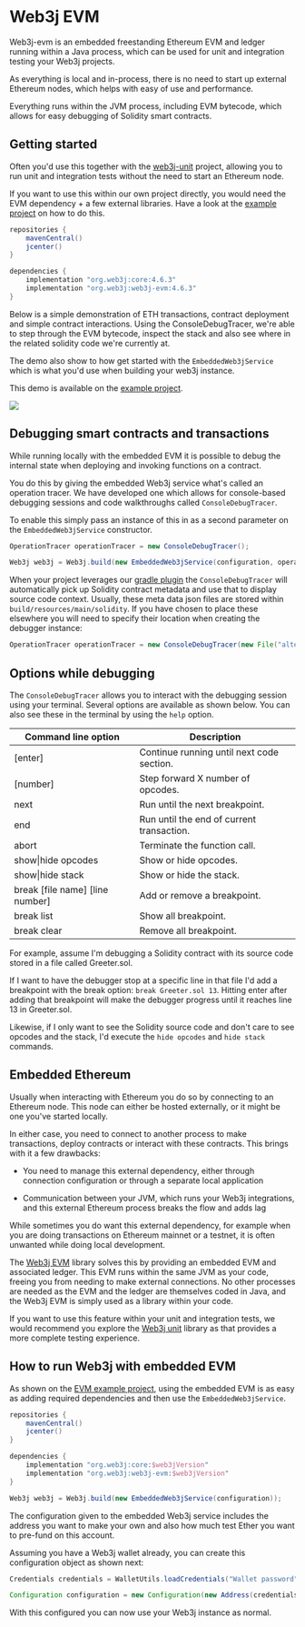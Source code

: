 Web3j EVM
==========================================

Web3j-evm is an embedded freestanding Ethereum EVM and ledger running
within a Java process, which can be used for unit and integration
testing your Web3j projects.

As everything is local and in-process, there is no need to start up
external Ethereum nodes, which helps with easy of use and performance.

Everything runs within the JVM process, including EVM bytecode, which
allows for easy debugging of Solidity smart contracts.

## Getting started

Often you'd use this together with the [web3j-unit](https://github.com/web3j/web3j-unit)
project, allowing you to run unit and integration tests without the need
to start an Ethereum node.

If you want to use this within our own project directly, you would need
the EVM dependency + a few external libraries. Have a look at
the [example project](https://github.com/web3j/web3j-evmexample) on how
to do this.

```groovy
repositories {
    mavenCentral()
    jcenter()
}

dependencies {
    implementation "org.web3j:core:4.6.3"
    implementation "org.web3j:web3j-evm:4.6.3"
}
```

Below is a simple demonstration of ETH transactions, contract deployment
and simple contract interactions. Using the ConsoleDebugTracer, we're
able to step through the EVM bytecode, inspect the stack and also see
where in the related solidity code we're currently at.

The demo also show to how get started with the `EmbeddedWeb3jService`
which is what you'd use when building your web3j instance.

This demo is available on the [example project](https://github.com/web3j/web3j-evmexample).

![](https://raw.githubusercontent.com/web3j/evm/master/resources/web3j-evm-demo.gif)

## Debugging smart contracts and transactions


While running locally with the embedded EVM it is possible to debug the internal state when deploying and invoking functions on a contract.

You do this by giving the embedded Web3j service what's called an operation tracer. We have developed one which allows for console-based debugging sessions and code walkthroughs called ```ConsoleDebugTracer```.

To enable this simply pass an instance of this in as a second parameter on the ```EmbeddedWeb3jService``` constructor.

```java
OperationTracer operationTracer = new ConsoleDebugTracer();

Web3j web3j = Web3j.build(new EmbeddedWeb3jService(configuration, operationTracer));
```

When your project leverages our [gradle plugin](https://github.com/web3j/web3j-gradle-plugin) the ```ConsoleDebugTracer``` will automatically pick up Solidity contract metadata and use that to display source code context. Usually, these meta data json files are stored within ```build/resources/main/solidity```. If you have chosen to place these elsewhere you will need to specify their location when creating the debugger instance:

```java
OperationTracer operationTracer = new ConsoleDebugTracer(new File("alternative/metadata/file/location"));
```
## Options while debugging

The ```ConsoleDebugTracer``` allows you to interact with the debugging session using your terminal. Several options are available as shown below. You can also see these in the terminal by using the ```help``` option.

| Command line option             | Description                                             |
|---------------------------------|---------------------------------------------------------|
| [enter]                         | Continue running until next code section.               |
| [number]                        | Step forward X number of opcodes.                       |
| next                            | Run until the next breakpoint.                          |
| end                             | Run until the end of current transaction.               |
| abort                           | Terminate the function call.                            |
| show\|hide opcodes              | Show or hide opcodes.                                   |
| show\|hide stack                | Show or hide the stack.                                 |
| break [file name] [line number] | Add or remove a breakpoint.                             |
| break list                      | Show all breakpoint.                                    |
| break clear                     | Remove all breakpoint.                                  |

For example, assume I'm debugging a Solidity contract with its source code stored in a file called Greeter.sol.

If I want to have the debugger stop at a specific line in that file I'd add a breakpoint with the break option: ```break Greeter.sol 13```. Hitting enter after adding that breakpoint will make the debugger progress until it reaches line 13 in Greeter.sol.

Likewise, if I only want to see the Solidity source code and don't care to see opcodes and the stack, I'd execute the ```hide opcodes``` and ```hide stack``` commands.


## Embedded Ethereum


Usually when interacting with Ethereum you do so by connecting to an Ethereum node. This node can either be hosted externally, or it might be one you've started locally.

In either case, you need to connect to another process to make transactions, deploy contracts or interact with these contracts. This brings with it a few drawbacks:

* You need to manage this external dependency, either through connection configuration or through a separate local application

* Communication between your JVM, which runs your Web3j integrations, and this external Ethereum process breaks the flow and adds lag

While sometimes you do want this external dependency, for example when you are doing transactions on Ethereum mainnet or a testnet, it is often unwanted while doing local development.

The [Web3j EVM](https://github.com/web3j/web3j-evm) library solves this by providing an embedded EVM and associated ledger. This EVM runs within the same JVM as your code, freeing you from needing to make external connections. No other processes are needed as the EVM and the ledger are themselves coded in Java, and the Web3j EVM is simply used as a library within your code.

If you want to use this feature within your unit and integration tests, we would recommend you explore the [Web3j unit](https://github.com/web3j/web3j-unit) library as that provides a more complete testing experience.

## How to run Web3j with embedded EVM

As shown on the [EVM example project](https://github.com/web3j/web3j-evmexample), using the embedded EVM is as easy as adding required dependencies and then use the ```EmbeddedWeb3jService```.

```groovy
repositories {
    mavenCentral()
    jcenter()
}

dependencies {
    implementation "org.web3j:core:$web3jVersion"
    implementation "org.web3j:web3j-evm:$web3jVersion"
}
```

```java
Web3j web3j = Web3j.build(new EmbeddedWeb3jService(configuration));
```

The configuration given to the embedded Web3j service includes the address you want to make your own and also how much test Ether you want to pre-fund on this account.

Assuming you have a Web3j wallet already, you can create this configuration object as shown next:

```java
Credentials credentials = WalletUtils.loadCredentials("Wallet password", "wallet.json");

Configuration configuration = new Configuration(new Address(credentials.getAddress()), 10);
```

With this configured you can now use your Web3j instance as normal.
